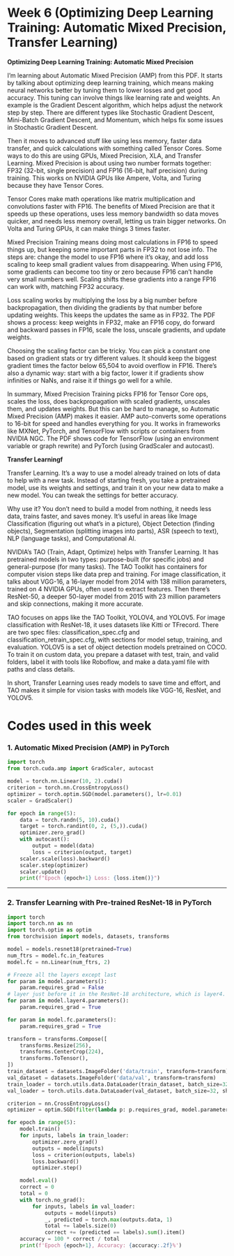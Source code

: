 # Week 6 (Optimizing Deep Learning Training: Automatic Mixed Precision, Transfer Learning)

**Optimizing Deep Learning Training: Automatic Mixed Precision**

I’m learning about Automatic Mixed Precision (AMP) from this PDF. It starts by talking about optimizing deep learning training, which means making neural networks better by tuning them to lower losses and get good accuracy. This tuning can involve things like learning rate and weights. An example is the Gradient Descent algorithm, which helps adjust the network step by step. There are different types like Stochastic Gradient Descent, Mini-Batch Gradient Descent, and Momentum, which helps fix some issues in Stochastic Gradient Descent.

Then it moves to advanced stuff like using less memory, faster data transfer, and quick calculations with something called Tensor Cores. Some ways to do this are using GPUs, Mixed Precision, XLA, and Transfer Learning. Mixed Precision is about using two number formats together: FP32 (32-bit, single precision) and FP16 (16-bit, half precision) during training. This works on NVIDIA GPUs like Ampere, Volta, and Turing because they have Tensor Cores.

Tensor Cores make math operations like matrix multiplication and convolutions faster with FP16. The benefits of Mixed Precision are that it speeds up these operations, uses less memory bandwidth so data moves quicker, and needs less memory overall, letting us train bigger networks. On Volta and Turing GPUs, it can make things 3 times faster.

Mixed Precision Training means doing most calculations in FP16 to speed things up, but keeping some important parts in FP32 to not lose info. The steps are: change the model to use FP16 where it’s okay, and add loss scaling to keep small gradient values from disappearing. When using FP16, some gradients can become too tiny or zero because FP16 can’t handle very small numbers well. Scaling shifts these gradients into a range FP16 can work with, matching FP32 accuracy.

Loss scaling works by multiplying the loss by a big number before backpropagation, then dividing the gradients by that number before updating weights. This keeps the updates the same as in FP32. The PDF shows a process: keep weights in FP32, make an FP16 copy, do forward and backward passes in FP16, scale the loss, unscale gradients, and update weights.

Choosing the scaling factor can be tricky. You can pick a constant one based on gradient stats or try different values. It should keep the biggest gradient times the factor below 65,504 to avoid overflow in FP16. There’s also a dynamic way: start with a big factor, lower it if gradients show infinities or NaNs, and raise it if things go well for a while.

In summary, Mixed Precision Training picks FP16 for Tensor Core ops, scales the loss, does backpropagation with scaled gradients, unscales them, and updates weights. But this can be hard to manage, so Automatic Mixed Precision (AMP) makes it easier. AMP auto-converts some operations to 16-bit for speed and handles everything for you. It works in frameworks like MXNet, PyTorch, and TensorFlow with scripts or containers from NVIDIA NGC. The PDF shows code for TensorFlow (using an environment variable or graph rewrite) and PyTorch (using GradScaler and autocast).

**Transfer Learningf**

Transfer Learning. It’s a way to use a model already trained on lots of data to help with a new task. Instead of starting fresh, you take a pretrained model, use its weights and settings, and train it on your new data to make a new model. You can tweak the settings for better accuracy.

Why use it? You don’t need to build a model from nothing, it needs less data, trains faster, and saves money. It’s useful in areas like Image Classification (figuring out what’s in a picture), Object Detection (finding objects), Segmentation (splitting images into parts), ASR (speech to text), NLP (language tasks), and Computational AI.

NVIDIA’s TAO (Train, Adapt, Optimize) helps with Transfer Learning. It has pretrained models in two types: purpose-built (for specific jobs) and general-purpose (for many tasks). The TAO Toolkit has containers for computer vision steps like data prep and training. For image classification, it talks about VGG-16, a 16-layer model from 2014 with 138 million parameters, trained on 4 NVIDIA GPUs, often used to extract features. Then there’s ResNet-50, a deeper 50-layer model from 2015 with 23 million parameters and skip connections, making it more accurate.

TAO focuses on apps like the TAO Toolkit, YOLOV4, and YOLOV5. For image classification with ResNet-18, it uses datasets like Kitti or TFrecord. There are two spec files: classification_spec.cfg and classification_retrain_spec.cfg, with sections for model setup, training, and evaluation. YOLOV5 is a set of object detection models pretrained on COCO. To train it on custom data, you prepare a dataset with test, train, and valid folders, label it with tools like Roboflow, and make a data.yaml file with paths and class details.

In short, Transfer Learning uses ready models to save time and effort, and TAO makes it simple for vision tasks with models like VGG-16, ResNet, and YOLOV5.


# Codes used in this week

### 1. Automatic Mixed Precision (AMP) in PyTorch

```python
import torch
from torch.cuda.amp import GradScaler, autocast

model = torch.nn.Linear(10, 2).cuda()
criterion = torch.nn.CrossEntropyLoss()
optimizer = torch.optim.SGD(model.parameters(), lr=0.01)
scaler = GradScaler()

for epoch in range(5):
    data = torch.randn(5, 10).cuda()
    target = torch.randint(0, 2, (5,)).cuda()
    optimizer.zero_grad()
    with autocast():
        output = model(data)
        loss = criterion(output, target)
    scaler.scale(loss).backward()
    scaler.step(optimizer)
    scaler.update()
    print(f"Epoch {epoch+1} Loss: {loss.item()}")

```

---

### 2. Transfer Learning with Pre-trained ResNet-18 in PyTorch

```python
import torch
import torch.nn as nn
import torch.optim as optim
from torchvision import models, datasets, transforms

model = models.resnet18(pretrained=True)
num_ftrs = model.fc.in_features
model.fc = nn.Linear(num_ftrs, 2)

# Freeze all the layers except last
for param in model.parameters():
    param.requires_grad = False
# layer just before it in the ResNet-18 architecture, which is layer4.
for param in model.layer4.parameters():
    param.requires_grad = True

for param in model.fc.parameters():
    param.requires_grad = True

transform = transforms.Compose([
    transforms.Resize(256),
    transforms.CenterCrop(224),
    transforms.ToTensor(),
])
train_dataset = datasets.ImageFolder('data/train', transform=transform)
val_dataset = datasets.ImageFolder('data/val', transform=transform)
train_loader = torch.utils.data.DataLoader(train_dataset, batch_size=32, shuffle=True)
val_loader = torch.utils.data.DataLoader(val_dataset, batch_size=32, shuffle=False)

criterion = nn.CrossEntropyLoss()
optimizer = optim.SGD(filter(lambda p: p.requires_grad, model.parameters()), lr=0.001, momentum=0.9)

for epoch in range(5):
    model.train()
    for inputs, labels in train_loader:
        optimizer.zero_grad()
        outputs = model(inputs)
        loss = criterion(outputs, labels)
        loss.backward()
        optimizer.step()

    model.eval()
    correct = 0
    total = 0
    with torch.no_grad():
        for inputs, labels in val_loader:
            outputs = model(inputs)
            _, predicted = torch.max(outputs.data, 1)
            total += labels.size(0)
            correct += (predicted == labels).sum().item()
    accuracy = 100 * correct / total
    print(f'Epoch {epoch+1}, Accuracy: {accuracy:.2f}%')

```
